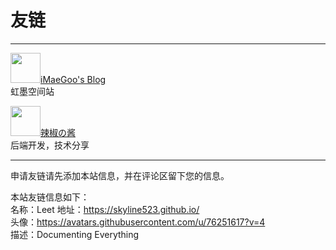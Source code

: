 # 友链

---

[<img src="https://www.imaegoo.com/images/avatar.jpg" width="48" height="48" />iMaeGoo's Blog](https://www.imaegoo.com/)  
虹墨空间站

[<img src="https://removeif.github.io/images/avatar.jpg" width="48" height="48" />辣椒の酱](https://removeif.github.io)  
后端开发，技术分享

---

申请友链请先添加本站信息，并在评论区留下您的信息。

本站友链信息如下：  
名称：Leet
地址：https://skyline523.github.io/  
头像：https://avatars.githubusercontent.com/u/76251617?v=4  
描述：Documenting Everything

